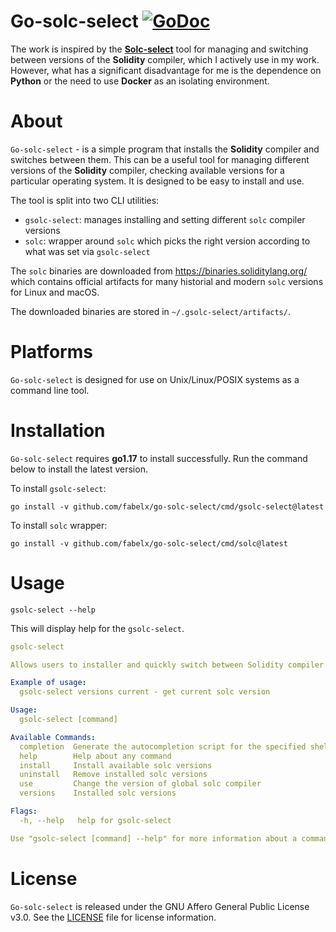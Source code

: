 # Go-solc-select [![GoDoc](https://godoc.org/github.com/fabelx/go-solc-select?status.svg)](https://godoc.org/github.com/fabelx/go-solc-select)

The work is inspired by the **[Solc-select](https://github.com/crytic/solc-select)** tool for managing and switching 
between versions of the **Solidity** compiler, which I actively use in my work.
However, what has a significant disadvantage for me is the dependence 
on **Python** or the need to use **Docker** as an isolating environment.

# About

`Go-solc-select` - is a simple program that installs the **Solidity** compiler 
and switches between them. This can be a useful tool for managing 
different versions of the **Solidity** compiler, checking available versions 
for a particular operating system. It is designed to be easy to install 
and use.

The tool is split into two CLI utilities:
- `gsolc-select`: manages installing and setting different `solc` compiler versions
- `solc`: wrapper around `solc` which picks the right version according to what was set via `gsolc-select`

The `solc` binaries are downloaded from https://binaries.soliditylang.org/ which contains
official artifacts for many historial and modern `solc` versions for Linux and macOS.

The downloaded binaries are stored in `~/.gsolc-select/artifacts/`.

# Platforms

`Go-solc-select` is designed for use on Unix/Linux/POSIX systems as a command line tool.

# Installation

`Go-solc-select` requires **go1.17** to install successfully. Run the command below 
to install the latest version.

To install `gsolc-select`:
```shell
go install -v github.com/fabelx/go-solc-select/cmd/gsolc-select@latest
```

To install `solc` wrapper:
```shell
go install -v github.com/fabelx/go-solc-select/cmd/solc@latest
```

# Usage
```shell
gsolc-select --help
```

This will display help for the `gsolc-select`.

```yaml
gsolc-select

Allows users to installer and quickly switch between Solidity compiler versions

Example of usage:
  gsolc-select versions current - get current solc version

Usage:
  gsolc-select [command]

Available Commands:
  completion  Generate the autocompletion script for the specified shell
  help        Help about any command
  install     Install available solc versions
  uninstall   Remove installed solc versions
  use         Change the version of global solc compiler
  versions    Installed solc versions

Flags:
  -h, --help   help for gsolc-select

Use "gsolc-select [command] --help" for more information about a command.
```

# License
`Go-solc-select` is released under the GNU Affero General Public License v3.0.
See the [LICENSE](LICENSE) file for license information.
